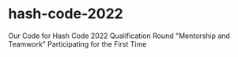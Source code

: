 # hash-code-2022
Our Code for Hash Code 2022 Qualification Round "Mentorship and Teamwork" Participating for the First Time
